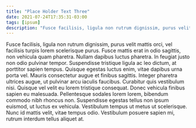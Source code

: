```yaml
---
title: "Place Holder Text Three"
date: 2021-07-24T17:35:31-03:00
tags: [ipsum]
description: "Fusce facilisis, ligula non rutrum dignissim, purus velit mattis orci, vel facilisis turpis lorem scelerisque purus"
---
```


Fusce facilisis, ligula non rutrum dignissim, purus velit mattis orci, vel facilisis turpis lorem scelerisque purus. Fusce mattis erat in odio sagittis, non vehicula quam pharetra. Nullam dapibus luctus pharetra. In feugiat justo non odio pulvinar tempor. Suspendisse tristique ligula ac leo dictum, at porttitor sapien tempus. Quisque egestas luctus enim, vitae dapibus urna porta vel. Mauris consectetur augue et finibus sagittis. Integer pharetra ultrices augue, ut pulvinar arcu iaculis faucibus. Curabitur quis vestibulum nisi. Quisque vel velit eu lorem tristique consequat. Donec vehicula finibus sapien eu malesuada. Pellentesque sodales lorem lorem, bibendum commodo nibh rhoncus non. Suspendisse egestas tellus non ipsum euismod, ut luctus ex vehicula. Vestibulum tempus ut metus ut scelerisque. Nunc id mattis velit, vitae tempus odio. Vestibulum posuere sapien mi, rutrum interdum tellus aliquet at.
